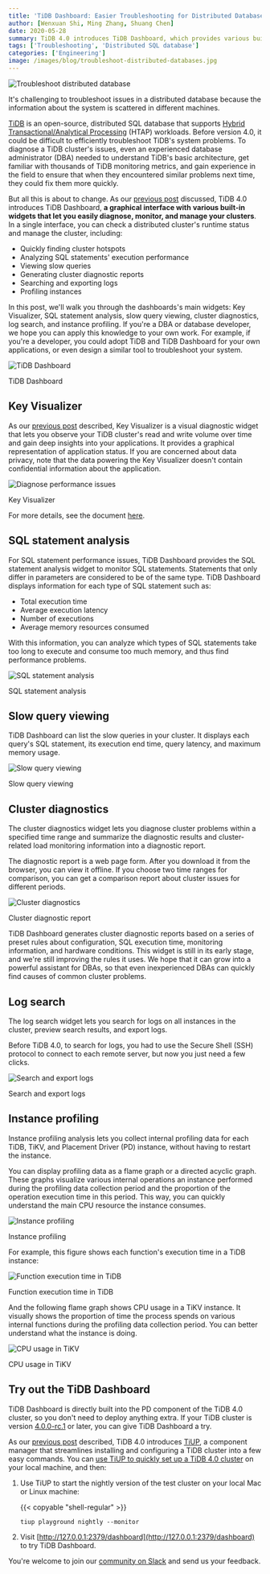```yaml
---
title: 'TiDB Dashboard: Easier Troubleshooting for Distributed Databases'
author: [Wenxuan Shi, Ming Zhang, Shuang Chen]
date: 2020-05-28
summary: TiDB 4.0 introduces TiDB Dashboard, which provides various built-in widgets in a graphical interface that let you easily diagnose, monitor, and manage your clusters in one place. Now you can troubleshoot TiDB clusters more easily. 
tags: ['Troubleshooting', 'Distributed SQL database']
categories: ['Engineering']
image: /images/blog/troubleshoot-distributed-databases.jpg
--- 
```


![Troubleshoot distributed database](media/troubleshoot-distributed-databases.jpg)

It's challenging to troubleshoot issues in a distributed database because the information about the system is scattered in different machines. 

[TiDB](https://pingcap.com/docs/stable/) is an open-source, distributed SQL database that supports [Hybrid Transactional/Analytical Processing](https://en.wikipedia.org/wiki/HTAP) (HTAP) workloads. Before version 4.0, it could be difficult to efficiently troubleshoot TiDB's system problems. To diagnose a TiDB cluster's issues, even an experienced database administrator (DBA) needed to understand TiDB's basic architecture, get familiar with thousands of TiDB monitoring metrics, and gain experience in the field to ensure that when they encountered similar problems next time, they could fix them more quickly.

But all this is about to change. As our [previous post](https://pingcap.com/blog/tidb-4.0-preview-easier-to-use-production-ready-htap-database/) discussed, TiDB 4.0 introduces TiDB Dashboard, **a graphical interface with** **various built-in widgets that let you easily diagnose, monitor, and manage your clusters**. In a single interface, you can check a distributed cluster's runtime status and manage the cluster, including:

* Quickly finding cluster hotspots
* Analyzing SQL statements' execution performance
* Viewing slow queries
* Generating cluster diagnostic reports
* Searching and exporting logs
* Profiling instances

In this post, we'll walk you through the dashboards's main widgets: Key Visualizer, SQL statement analysis, slow query viewing, cluster diagnostics, log search, and instance profiling. If you're a DBA or database developer, we hope you can apply this knowledge to your own work. For example, if you're a developer, you could adopt TiDB and TiDB Dashboard for your own applications, or even design a similar tool to troubleshoot your system.

![TiDB Dashboard](media/tidb-dashboard-overview.gif)
<div class="caption-center"> TiDB Dashboard </div>

## Key Visualizer

As our [previous post](https://pingcap.com/blog/observe-distributed-databases-to-discover-unknowns/) described, Key Visualizer is a visual diagnostic widget that lets you observe your TiDB cluster's read and write volume over time and gain deep insights into your applications. It provides a graphical representation of application status. If you are concerned about data privacy, note that the data powering the Key Visualizer doesn't contain confidential information about the application.

![Diagnose performance issues](media/key-viz.gif)
<div class="caption-center"> Key Visualizer </div>

For more details, see the document [here](https://pingcap.com/docs/stable/key-visualizer-monitoring-tool/).

## SQL statement analysis

For SQL statement performance issues, TiDB Dashboard provides the SQL statement analysis widget to monitor SQL statements. Statements that only differ in parameters are considered to be of the same type. TiDB Dashboard displays information for each type of SQL statement such as:

* Total execution time
* Average execution latency
* Number of executions
* Average memory resources consumed

With this information, you can analyze which types of SQL statements take too long to execute and consume too much memory, and thus find performance problems.

![SQL statement analysis](media/sql-statement-analysis.gif)
<div class="caption-center"> SQL statement analysis </div>

## Slow query viewing

TiDB Dashboard can list the slow queries in your cluster. It displays each query's SQL statement, its execution end time, query latency, and maximum memory usage.

![Slow query viewing](media/slow-queries.gif)
<div class="caption-center"> Slow query viewing </div>

## Cluster diagnostics

The cluster diagnostics widget lets you diagnose cluster problems within a specified time range and summarize the diagnostic results and cluster-related load monitoring information into a diagnostic report. 

The diagnostic report is a web page form. After you download it from the browser, you can view it offline. If you choose two time ranges for comparison, you can get a comparison report about cluster issues for different periods.

![Cluster diagnostics](media/cluster-diagnostics.gif)
<div class="caption-center"> Cluster diagnostic report </div>

TiDB Dashboard generates cluster diagnostic reports based on a series of preset rules about configuration, SQL execution time, monitoring information, and hardware conditions. This widget is still in its early stage, and we're still improving the rules it uses. We hope that it can grow into a powerful assistant for DBAs, so that even inexperienced DBAs can quickly find causes of common cluster problems.

## Log search

The log search widget lets you search for logs on all instances in the cluster, preview search results, and export logs. 

Before TiDB 4.0, to search for logs, you had to use the Secure Shell (SSH) protocol to connect to each remote server, but now you just need a few clicks.

![Search and export logs](media/log-search.gif)
<div class="caption-center"> Search and export logs </div>

## Instance profiling

Instance profiling analysis lets you collect internal profiling data for each TiDB, TiKV, and Placement Driver (PD) instance, without having to restart the instance. 

You can display profiling data as a flame graph or a directed acyclic graph. These graphs visualize various internal operations an instance performed during the profiling data collection period and the proportion of the operation execution time in this period. This way, you can quickly understand the main CPU resource the instance consumes.

![Instance profiling](media/instance-profiling.jpg)
<div class="caption-center"> Instance profiling </div>

For example, this figure shows each function's execution time in a TiDB instance:

![Function execution time in TiDB](media/function-execution-time.jpg)
<div class="caption-center"> Function execution time in TiDB </div>

And the following flame graph shows CPU usage in a TiKV instance. It visually shows the proportion of time the process spends on various internal functions during the profiling data collection period. You can better understand what the instance is doing.

![CPU usage in TiKV](media/cpu-usage-in-tikv.jpg)
<div class="caption-center"> CPU usage in TiKV </div>

## Try out the TiDB Dashboard

TiDB Dashboard is directly built into the PD component of the TiDB 4.0 cluster, so you don't need to deploy anything extra. If your TiDB cluster is version [4.0.0-rc.1](https://pingcap.com/docs/stable/releases/release-4.0.0-rc.1/) or later, you can give TiDB Dashboard a try. 

As our [previous post](https://pingcap.com/blog/get-tidb-cluster-up-in-only-one-minute/) described, TiDB 4.0 introduces [TiUP](https://github.com/pingcap-incubator/tiup), a component manager that streamlines installing and configuring a TiDB cluster into a few easy commands. You can [use TiUP to quickly set up a TiDB 4.0 cluster](https://pingcap.com/docs/stable/production-deployment-using-tiup/) on your local machine, and then:

1. Use TiUP to start the nightly version of the test cluster on your local Mac or Linux machine:

    {{< copyable "shell-regular" >}}
    
    ```shell
    tiup playground nightly --monitor
    ```

2. Visit [http://127.0.0.1:2379/dashboard](http://127.0.0.1:2379/dashboard) to try TiDB Dashboard.

You're welcome to join our [community on Slack](https://slack.tidb.io/invite?team=tidb-community&channel=everyone&ref=pingcap-blog) and send us your feedback.
